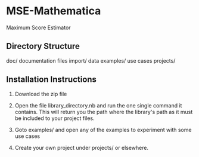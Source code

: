 # MSE-Mathematica
Maximum Score Estimator

## Directory Structure

doc/		documentation files
import/		data
examples/	use cases
projects/	

## Installation Instructions

1. Download the zip file

2. Open the file library_directory.nb and run the one single command it contains. This will return you the path where the library's path as it must be included to your project files.

3. Goto examples/ and open any of the examples to experiment with some use cases

4. Create your own project under projects/ or elsewhere.
